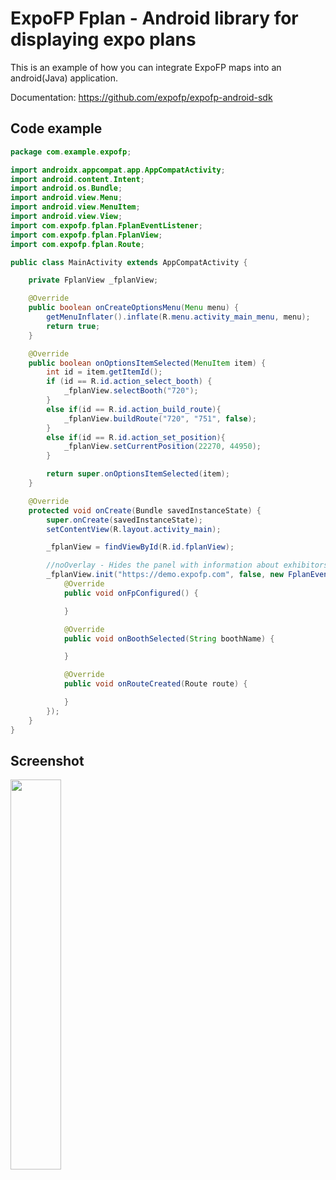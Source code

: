 # ExpoFP Fplan - Android library for displaying expo plans

This is an example of how you can integrate ExpoFP maps into an android(Java) application.

Documentation: https://github.com/expofp/expofp-android-sdk

## Code example

```java
package com.example.expofp;

import androidx.appcompat.app.AppCompatActivity;
import android.content.Intent;
import android.os.Bundle;
import android.view.Menu;
import android.view.MenuItem;
import android.view.View;
import com.expofp.fplan.FplanEventListener;
import com.expofp.fplan.FplanView;
import com.expofp.fplan.Route;

public class MainActivity extends AppCompatActivity {

    private FplanView _fplanView;

    @Override
    public boolean onCreateOptionsMenu(Menu menu) {
        getMenuInflater().inflate(R.menu.activity_main_menu, menu);
        return true;
    }

    @Override
    public boolean onOptionsItemSelected(MenuItem item) {
        int id = item.getItemId();
        if (id == R.id.action_select_booth) {
            _fplanView.selectBooth("720");
        }
        else if(id == R.id.action_build_route){
            _fplanView.buildRoute("720", "751", false);
        }
        else if(id == R.id.action_set_position){
            _fplanView.setCurrentPosition(22270, 44950);
        }

        return super.onOptionsItemSelected(item);
    }

    @Override
    protected void onCreate(Bundle savedInstanceState) {
        super.onCreate(savedInstanceState);
        setContentView(R.layout.activity_main);

        _fplanView = findViewById(R.id.fplanView);

        //noOverlay - Hides the panel with information about exhibitors
        _fplanView.init("https://demo.expofp.com", false, new FplanEventListener() {
            @Override
            public void onFpConfigured() {

            }

            @Override
            public void onBoothSelected(String boothName) {

            }

            @Override
            public void onRouteCreated(Route route) {

            }
        });
    }
}
```

## Screenshot

<img src="https://user-images.githubusercontent.com/60826376/171269389-6aca9de6-98a9-481c-9da1-47252e749601.png" width=40%>
